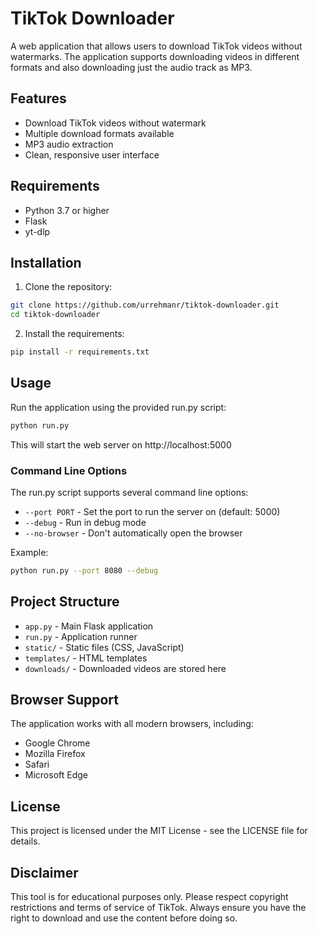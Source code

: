 # TikTok Downloader

A web application that allows users to download TikTok videos without watermarks. The application supports downloading videos in different formats and also downloading just the audio track as MP3.

## Features

- Download TikTok videos without watermark
- Multiple download formats available
- MP3 audio extraction
- Clean, responsive user interface

## Requirements

- Python 3.7 or higher
- Flask
- yt-dlp

## Installation

1. Clone the repository:

```bash
git clone https://github.com/urrehmanr/tiktok-downloader.git
cd tiktok-downloader
```

2. Install the requirements:

```bash
pip install -r requirements.txt
```

## Usage

Run the application using the provided run.py script:

```bash
python run.py
```

This will start the web server on http://localhost:5000

### Command Line Options

The run.py script supports several command line options:

- `--port PORT` - Set the port to run the server on (default: 5000)
- `--debug` - Run in debug mode
- `--no-browser` - Don't automatically open the browser

Example:

```bash
python run.py --port 8080 --debug
```

## Project Structure

- `app.py` - Main Flask application
- `run.py` - Application runner
- `static/` - Static files (CSS, JavaScript)
- `templates/` - HTML templates
- `downloads/` - Downloaded videos are stored here

## Browser Support

The application works with all modern browsers, including:

- Google Chrome
- Mozilla Firefox
- Safari
- Microsoft Edge

## License

This project is licensed under the MIT License - see the LICENSE file for details.

## Disclaimer

This tool is for educational purposes only. Please respect copyright restrictions and terms of service of TikTok. Always ensure you have the right to download and use the content before doing so. 